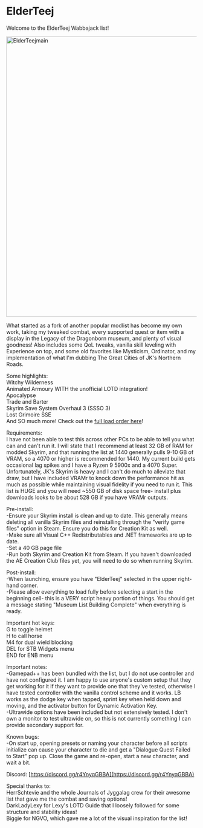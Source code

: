 # ElderTeej
Welcome to the ElderTeej Wabbajack list!


<img width="1255" height="739" alt="ElderTeejmain" src="https://github.com/user-attachments/assets/e4638bff-3f88-4279-997b-2913deb41212" />


What started as a fork of another popular modlist has become my own work, taking my tweaked combat, every supported quest or item with a display in the Legacy of the Dragonborn museum, and plenty of visual goodness! Also includes some QoL tweaks, vanilla skill leveling with Experience on top, and some old favorites like Mysticism, Ordinator, and my implementation of what I'm dubbing The Great Cities of JK's Northern Roads.  

Some highlights:  
Witchy Wilderness  
Animated Armoury WITH the unofficial LOTD integration!  
Apocalypse  
Trade and Barter  
Skyrim Save System Overhaul 3 (SSSO 3)  
Lost Grimoire SSE  
And SO much more! Check out the [full load order here](https://loadorderlibrary.com/lists/elderteej-3)!

Requirements:  
I have not been able to test this across other PCs to be able to tell you what can and can't run it. I will state that I recommend at least 32 GB of RAM for modded Skyrim, and that running the list at 1440 generally pulls 9-10 GB of VRAM, so a 4070 or higher is recommended for 1440. My current build gets occasional lag spikes and I have a Ryzen 9 5900x and a 4070 Super. Unfortunately, JK's Skyrim is heavy and I can't do much to alleviate that draw, but I have included VRAMr to knock down the performance hit as much as possible while maintaining visual fidelity if you need to run it. This list is HUGE and you will need ~550 GB of disk space free- install plus downloads looks to be about 528 GB if you have VRAMr outputs. 

Pre-install:  
-Ensure your Skyrim install is clean and up to date. This generally means deleting all vanilla Skyrim files and reinstalling through the "verify game files" option in Steam. Ensure you do this for Creation Kit as well.    
-Make sure all Visual C++ Redistributables and .NET frameworks are up to date.  
-Set a 40 GB page file   
-Run both Skyrim and Creation Kit from Steam. If you haven't downloaded the AE Creation Club files yet, you will need to do so when running Skyrim.  

Post-install:  
-When launching, ensure you have "ElderTeej" selected in the upper right-hand corner.  
-Please allow everything to load fully before selecting a start in the beginning cell- this is a VERY script heavy portion of things. You should get a message stating "Museum List Building Complete" when everything is ready.  

Important hot keys:  
G to toggle helmet  
H to call horse  
M4 for dual wield blocking  
DEL for STB Widgets menu  
END for ENB menu  

Important notes:  
-Gamepad++ has been bundled with the list, but I do not use controller and have not configured it. I am happy to use anyone's custom setup that they get working for it if they want to provide one that they've tested, otherwise I have tested controller with the vanilla control scheme and it works. LB works as the dodge key when tapped, sprint key when held down and moving, and the activator button for Dynamic Activation Key.   
-Ultrawide options have been included but not extensively tested. I don't own a monitor to test ultrawide on, so this is not currently something I can provide secondary support for.  

Known bugs:  
-On start up, opening presets or naming your character before all scripts initialize can cause your character to die and get a "Dialogue Quest Failed to Start" pop up. Close the game and re-open, start a new character, and wait a bit. 


Discord:
[https://discord.gg/r4YnyqGBBA](https://discord.gg/r4YnyqGBBA)

Special thanks to:  
HerrSchtevie and the whole Journals of Jyggalag crew for their awesome list that gave me the combat and saving options!  
DarkLadyLexy for Lexy's LOTD Guide that I loosely followed for some structure and stability ideas!  
Biggie for NGVO, which gave me a lot of the visual inspiration for the list!  


